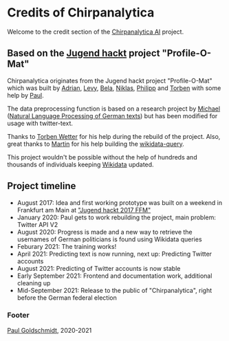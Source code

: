 # Credits of Chirpanalytica

Welcome to the credit section of the [Chirpanalytica AI](https://chirpanalytica.com) project.

## Based on the [Jugend hackt](https://jugendhackt.org) project "Profile-O-Mat"

Chirpanalytica originates from the Jugend hackt project "Profile-O-Mat" which was built by [Adrian](https://twitter.com/uberardy), [Levy](https://twitter.com/StoneLabs__), [Bela](https://twitter.com/0xBE7A), [Niklas](https://twitter.com/derNiklaas), [Philipp](https://twitter.com/Sparx_Dev) and [Torben](https://twitter.com/TorbenWetter) with some help by [Paul](https://twitter.com/PauIGoldschmidt).

The data preprocessing function is based on a research project by [Michael](https://twitter.com/mc51_) ([Natural Language Processing of German texts](https://data-dive.com/german-nlp-binary-text-classification-of-reviews-part1)) but has been modified for usage with twitter-text.

Thanks to [Torben Wetter](https://twitter.com/TorbenWetter) for his help during the rebuild of the project.
Also, great thanks to [Martin](https://twitter.com/wikitable) for his help building the [wikidata-query](backend/additional_resources/query.sparql).

This project wouldn't be possible without the help of hundreds and thousands of individuals keeping [Wikidata](https://www.wikidata.org/wiki/Wikidata:Main_Page) updated.

## Project timeline

- August 2017: Idea and first working prototype was built on a weekend in Frankfurt am Main at ["Jugend hackt 2017 FFM"](https://jugendhackt.org/video/profile-o-mat)
- January 2020: Paul gets to work rebuilding the project, main problem: Twitter API V2
- August 2020: Progress is made and a new way to retrieve the usernames of German politicians is found using Wikidata queries
- Feburary 2021: The training works!
- April 2021: Predicting text is now running, next up: Predicting Twitter accounts
- August 2021: Predicting of Twitter accounts is now stable
- Early September 2021: Frontend and documentation work, additional cleaning up
- Mid-September 2021: Release to the public of "Chirpanalytica", right before the German federal election

### Footer

[Paul Goldschmidt](https://paul-goldschmidt.de), 2020-2021
